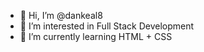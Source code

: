 - 👋 Hi, I’m @dankeal8
- 👀 I’m interested in Full Stack Development
- 🌱 I’m currently learning HTML + CSS


<!---
dankeal8/dankeal8 is a ✨ special ✨ repository because its `README.md` (this file) appears on your GitHub profile.
You can click the Preview link to take a look at your changes.
--->
